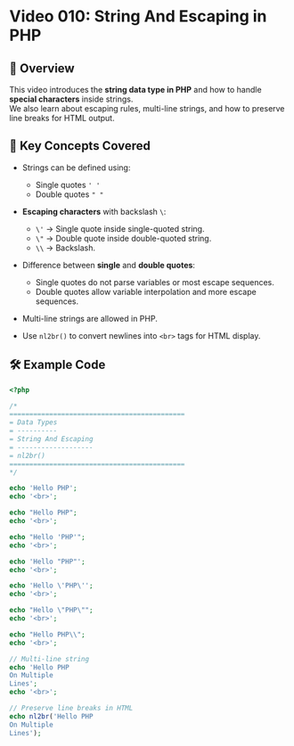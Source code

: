 # Video 010: String And Escaping in PHP

## 📝 Overview

This video introduces the **string data type in PHP** and how to handle **special characters** inside strings.  
We also learn about escaping rules, multi-line strings, and how to preserve line breaks for HTML output.

## 📌 Key Concepts Covered

- Strings can be defined using:
  - Single quotes `' '`
  - Double quotes `" "`

- **Escaping characters** with backslash `\`:
  - `\'` → Single quote inside single-quoted string.
  - `\"` → Double quote inside double-quoted string.
  - `\\` → Backslash.

- Difference between **single** and **double quotes**:
  - Single quotes do not parse variables or most escape sequences.
  - Double quotes allow variable interpolation and more escape sequences.

- Multi-line strings are allowed in PHP.

- Use `nl2br()` to convert newlines into `<br>` tags for HTML display.

## 🛠️ Example Code

```php
<?php

/*
============================================
= Data Types
= ----------
= String And Escaping
= -------------------
= nl2br()
============================================
*/

echo 'Hello PHP';
echo '<br>';

echo "Hello PHP";
echo '<br>';

echo "Hello 'PHP'";
echo '<br>';

echo 'Hello "PHP"';
echo '<br>';

echo 'Hello \'PHP\'';
echo '<br>';

echo "Hello \"PHP\"";
echo '<br>';

echo "Hello PHP\\";
echo '<br>';

// Multi-line string
echo 'Hello PHP
On Multiple
Lines';
echo '<br>';

// Preserve line breaks in HTML
echo nl2br('Hello PHP
On Multiple
Lines');
